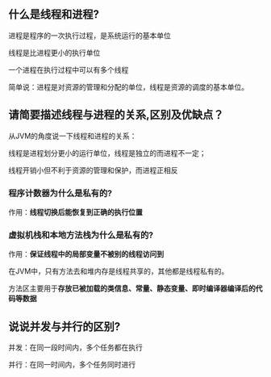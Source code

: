 ## 什么是线程和进程?

进程是程序的一次执行过程，是系统运行的基本单位

线程是比进程更小的执行单位

一个进程在执行过程中可以有多个线程

简单说：进程是对资源的管理和分配的单位，线程是资源的调度的基本单位。

## 请简要描述线程与进程的关系,区别及优缺点？

从JVM的角度说一下线程和进程的关系：

线程是进程划分更小的运行单位，线程是独立的而进程不一定；

线程开销小但不利于资源的管理和保护，而进程正相反

### 程序计数器为什么是私有的?

作用：**线程切换后能恢复到正确的执行位置**

### 虚拟机栈和本地方法栈为什么是私有的?

作用：**保证线程中的局部变量不被别的线程访问到**

在JVM中，只有方法去和堆内存是线程共享的，其他都是线程私有的。

方法区主要用于**存放已被加载的类信息、常量、静态变量、即时编译器编译后的代码等数据**

## 说说并发与并行的区别?

并发：在同一段时间内，多个任务都在执行

并行：在同一时间内，多个任务同时进行


